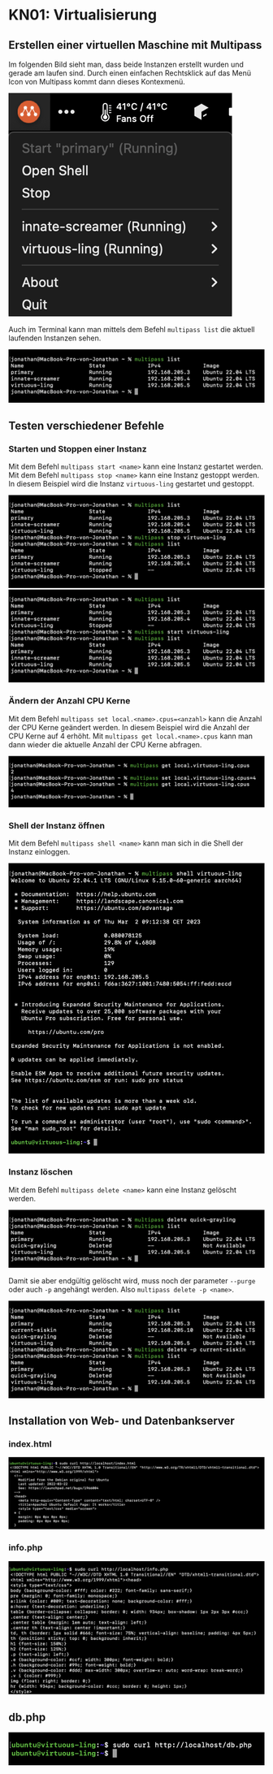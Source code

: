 # KN01: Virtualisierung

## Erstellen einer virtuellen Maschine mit Multipass

Im folgenden Bild sieht man, dass beide Instanzen erstellt wurden und gerade am laufen sind. Durch einen einfachen Rechtsklick auf das Menü Icon von Multipass kommt dann dieses Kontexmenü.

![](img/Screenshot_Multipass_UI.png)

Auch im Terminal kann man mittels dem Befehl `multipass list` die aktuell laufenden Instanzen sehen.

![](img/Screenshot_Multipass_find.png)

## Testen verschiedener Befehle

### Starten und Stoppen einer Instanz

Mit dem Befehl `multipass start <name>` kann eine Instanz gestartet werden. Mit dem Befehl `multipass stop <name>` kann eine Instanz gestoppt werden. In diesem Beispiel wird die Instanz `virtuous-ling` gestartet und gestoppt.

![](img/Screenshot_Multipass_stop.png)
![](img/Screenshot_Multipass_start.png)

### Ändern der Anzahl CPU Kerne

Mit dem Befehl `multipass set local.<name>.cpus=<anzahl>` kann die Anzahl der CPU Kerne geändert werden. In diesem Beispiel wird die Anzahl der CPU Kerne auf 4 erhöht. Mit `multipass get local.<name>.cpus` kann man dann wieder die aktuelle Anzahl der CPU Kerne abfragen.

![](img/Screenshot_Multipass_cpu.png)

### Shell der Instanz öffnen

Mit dem Befehl `multipass shell <name>` kann man sich in die Shell der Instanz einloggen.

![](img/Screenshot_Multipass_shell.png)

### Instanz löschen

Mit dem Befehl `multipass delete <name>` kann eine Instanz gelöscht werden.

![](img/Screenshot_Multipass_delete.png)

Damit sie aber endgültig gelöscht wird, muss noch der parameter `--purge` oder auch `-p` angehängt werden. Also `multipass delete -p <name>`.

![](img/Screenshot_Multipass_delete_purge.png)

## Installation von Web- und Datenbankserver

### index.html

![](img/Screenshot_Curl_index.png)

### info.php

![](img/Screenshot_Curl_info.png)

## db.php

![](img/Screenshot_Curl_db.png)
